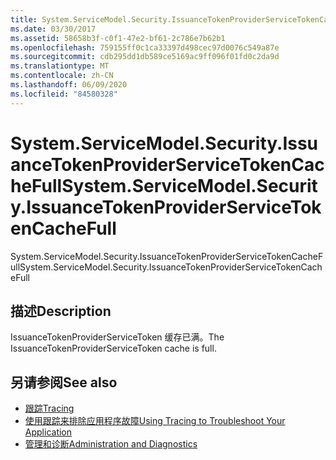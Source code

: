 ```yaml
---
title: System.ServiceModel.Security.IssuanceTokenProviderServiceTokenCacheFull
ms.date: 03/30/2017
ms.assetid: 58658b3f-c0f1-47e2-bf61-2c786e7b62b1
ms.openlocfilehash: 759155ff0c1ca33397d498cec97d0076c549a87e
ms.sourcegitcommit: cdb295dd1db589ce5169ac9ff096f01fd0c2da9d
ms.translationtype: MT
ms.contentlocale: zh-CN
ms.lasthandoff: 06/09/2020
ms.locfileid: "84580328"
---
```

# <a name="systemservicemodelsecurityissuancetokenproviderservicetokencachefull"></a><span data-ttu-id="8819e-102">System.ServiceModel.Security.IssuanceTokenProviderServiceTokenCacheFull</span><span class="sxs-lookup"><span data-stu-id="8819e-102">System.ServiceModel.Security.IssuanceTokenProviderServiceTokenCacheFull</span></span>
<span data-ttu-id="8819e-103">System.ServiceModel.Security.IssuanceTokenProviderServiceTokenCacheFull</span><span class="sxs-lookup"><span data-stu-id="8819e-103">System.ServiceModel.Security.IssuanceTokenProviderServiceTokenCacheFull</span></span>  
  
## <a name="description"></a><span data-ttu-id="8819e-104">描述</span><span class="sxs-lookup"><span data-stu-id="8819e-104">Description</span></span>  
 <span data-ttu-id="8819e-105">IssuanceTokenProviderServiceToken 缓存已满。</span><span class="sxs-lookup"><span data-stu-id="8819e-105">The IssuanceTokenProviderServiceToken cache is full.</span></span>  
  
## <a name="see-also"></a><span data-ttu-id="8819e-106">另请参阅</span><span class="sxs-lookup"><span data-stu-id="8819e-106">See also</span></span>

- [<span data-ttu-id="8819e-107">跟踪</span><span class="sxs-lookup"><span data-stu-id="8819e-107">Tracing</span></span>](index.md)
- [<span data-ttu-id="8819e-108">使用跟踪来排除应用程序故障</span><span class="sxs-lookup"><span data-stu-id="8819e-108">Using Tracing to Troubleshoot Your Application</span></span>](using-tracing-to-troubleshoot-your-application.md)
- [<span data-ttu-id="8819e-109">管理和诊断</span><span class="sxs-lookup"><span data-stu-id="8819e-109">Administration and Diagnostics</span></span>](../index.md)
